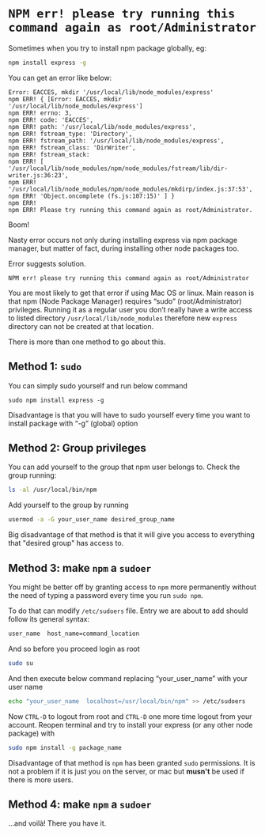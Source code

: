 # `NPM err! please try running this command again as root/Administrator`

Sometimes when you try to install npm package globally, eg:

```bash
npm install express -g
```  
You can get an error like below:
```
Error: EACCES, mkdir '/usr/local/lib/node_modules/express'
npm ERR! { [Error: EACCES, mkdir '/usr/local/lib/node_modules/express']
npm ERR! errno: 3,
npm ERR! code: 'EACCES',
npm ERR! path: '/usr/local/lib/node_modules/express',
npm ERR! fstream_type: 'Directory',
npm ERR! fstream_path: '/usr/local/lib/node_modules/express',
npm ERR! fstream_class: 'DirWriter',
npm ERR! fstream_stack:
npm ERR! [ '/usr/local/lib/node_modules/npm/node_modules/fstream/lib/dir-writer.js:36:23',
npm ERR! '/usr/local/lib/node_modules/npm/node_modules/mkdirp/index.js:37:53',
npm ERR! 'Object.oncomplete (fs.js:107:15)' ] }
npm ERR!
npm ERR! Please try running this command again as root/Administrator.
```
Boom!

Nasty error occurs not only during installing express via npm package manager, but matter of fact, during installing other node packages too.

Error suggests solution.
```
NPM err! please try running this command again as root/Administrator
```

You are most likely to get that error if using Mac OS or linux. Main reason is that npm (Node Package Manager) requires “sudo” (root/Administrator) privileges. Running it as a regular user you don’t really have a write access to listed directory  `/usr/local/lib/node_modules` therefore new `express` directory can not be created at that location.

There is more than one method to go about this.

## Method 1: `sudo`

You can simply sudo yourself and run below command
```
sudo npm install express -g
```

Disadvantage is that you will have to sudo yourself every time you want to install package with “-g” (global) option

## Method 2: Group privileges

You can add yourself to the group that npm user belongs to.
Check the group running:
```bash
ls -al /usr/local/bin/npm
```

Add yourself to the group by running

```bash
usermod -a -G your_user_name desired_group_name
```

Big disadvantage of that method is that it will give you access to everything that "desired group" has access to.

## Method 3: make `npm` a `sudoer`

You might be better off by granting access to `npm` more permanently without the need of typing a password every time you run `sudo npm`.

To do that can modify `/etc/sudoers` file. Entry we are about to add should follow its general syntax:

```bash
user_name  host_name=command_location
```

And so before you proceed login as root

```bash
sudo su
```

And then execute below command replacing “your_user_name” with your user name

```bash
echo "your_user_name  localhost=/usr/local/bin/npm" >> /etc/sudoers
```

Now `CTRL-D` to logout from root and `CTRL-D` one more time logout from your account.
Reopen terminal and try to install your express (or any other node package) with

```bash
sudo npm install -g package_name
```

Disadvantage of that method is `npm` has been granted `sudo` permissions.
It is not a problem if it is just you on the server, or mac but **musn't**
be used if there is more users.

## Method 4: make `npm` a `sudoer`

…and voilà! There you have it.
